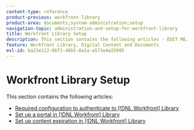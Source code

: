```yaml
---
content-type: reference
product-previous: workfront-library
product-area: documents;system-administration;setup
navigation-topic: administration-and-setup-for-workfront-library
title: Workfront Library Setup
description: This section contains the following articles - EDIT ME.
feature: Workfront Library, Digital Content and Documents
exl-id: ba21e112-66f1-48b5-8a1a-a573e4a25095
---
```

# Workfront Library Setup

This section contains the following articles:

* [Required configuration to authenticate to [!DNL Workfront] Library](../../../workfront-library/administration-and-setup/workfront-library-setup/required-configuration-to-authenticate-to-library.md)
* [Set up a portal in [!DNL Workfront] Library](../../../workfront-library/administration-and-setup/workfront-library-setup/set-up-a-portal-in-library.md)
* [Set up content expiration in [!DNL Workfront] Library](../../../workfront-library/administration-and-setup/workfront-library-setup/set-up-content-expiration-in-library.md)
